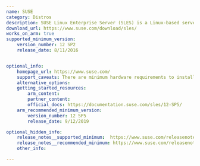 ```yaml
---
name: SUSE
category: Distros
description: SUSE Linux Enterprise Server (SLES) is a Linux-based server operating system designed for mainframes, servers, workstations and desktop computers.
download_url: https://www.suse.com/download/sles/
works_on_arm: true
supported_minimum_version:
    version_number: 12 SP2
    release_date: 8/11/2016


optional_info:
    homepage_url: https://www.suse.com/
    support_caveats: There are minimum hardware requirements to install SUSE on Arm hardware. For all details, read [this install guide from SUSE.](https://documentation.suse.com/sles/15-SP1/html/SLES-all/cha-aarch64.html) 
    alternative_options:
    getting_started_resources:
        arm_content:
        partner_content:
        official_docs: https://documentation.suse.com/sles/12-SP5/
    arm_recommended_minimum_version:
        version_number: 12 SP5
        release_date: 9/12/2019

optional_hidden_info:
    release_notes__supported_minimum:  https://www.suse.com/releasenotes/x86_64/SUSE-SLES/12-SP2/index.html
    release_notes__recommended_minimum: https://www.suse.com/releasenotes/x86_64/SUSE-SLES/12-SP5/index.html#aarch64
    other_info: 

---
```

